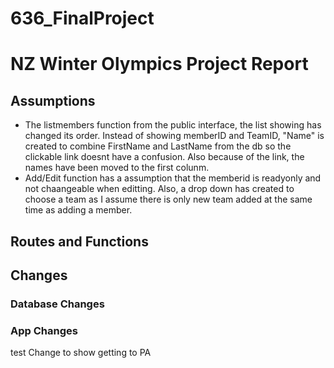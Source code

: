 # 636_FinalProject

# NZ Winter Olympics Project Report
## Assumptions
- The listmembers function from the public interface, the list showing has changed its order. Instead of showing memberID and TeamID, "Name" is created to combine FirstName and LastName from the db so the clickable link doesnt have a confusion. Also because of the link, the names have been moved to the first colunm.  
- Add/Edit function has a assumption that the memberid is readyonly and not chaangeable when editting. Also, a drop down has created to choose a team as I assume there is only new team added at the same time as adding a member. 
## Routes and Functions
## Changes
### Database Changes
### App Changes

test
Change to show getting to PA




